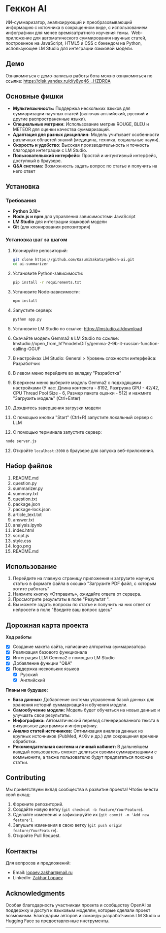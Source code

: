 # Геккон AI
 ИИ-суммаризатор, анализирующий и преобразовывающий информацию с источника в сокращенном виде, с использованием инфографики для менее времязатратного изучения темы. 
Web-приложение для автоматического суммирования научных статей, построенное на JavaScript, HTML5 и CSS с бэкендом на Python, использующее LM Studio для интеграции языковой модели.
## Демо

Ознакомиться с демо-записью работы бота можно ознакомиться по ссылке: https://disk.yandex.ru/d/y8yq46-_HZDR0A
## Основные фишки

- **Мультиязычность:** Поддержка нескольких языков для суммаризации научных статей (включая английский, русский и другие распространенные языки).
- **Специальные метрики:** Использование метрик ROUGE, BLEU и METEOR для оценки качества суммаризаций.
- **Адаптация для разных дисциплин:** Модель учитывает особенности различных областей знаний (медицина, техника, социальные науки).
- **Скорость и удобство:** Высокая производительность и точность благодаря интеграции с LM Studio.
- **Пользовательский интерфейс:** Простой и интуитивный интерфейс, доступный в браузере.
- **Q&A система:** Возможность задать вопрос по статье и получить на него ответ
## Установка

### Требования
- **Python 3.10+**
- **Node.js и npm** для управления зависимостями JavaScript
- **LM Studio** для интеграции языковой модели
- **Git** (для клонирования репозитория)

### Установка шаг за шагом
1. Клонируйте репозиторий:
    ```bash
    git clone https://github.com/KazumiSakata/gekkon-ai.git
    cd ai-summarizer
    ```

2. Установите Python-зависимости:
    ```bash
    pip install -r requirements.txt
    ```

3. Установите Node-зависимости:
    ```bash
    npm install
    ```

4. Запустите сервер:
    ```bash
    python app.py
    ```
4. Установите LM Studio по ссылке: https://lmstudio.ai/download
5. Скачайте модель Gemma2 в LM Studio по ссылке: lmstudio://open_from_hf?model=DiTy/gemma-2-9b-it-russian-function-calling-GGUF
6. В настройках LM Studio: General > Уровень сложности интерфейса: Разработчик
7. В левом меню перейдите во вкладку "Разработка"
8. В верхнем меню выберите модель Gemma2 с подходящими настройками (У нас: Длина контекста - 8192, Разгрузка GPU - 42/42, CPU Thread Pool Size - 6, Размер пакета оценки - 512) и нажмите "Загрузить модель" (Ctrl+Enter)
9. Дождитесь завершения загрузки модели
10. С помощью кнопки "Start" (Ctrl+R) запустите локальный сервер с LLM
11. C помощью терминала запустите сервер:
```bash
node server.js
```
12. Откройте `localhost:3000` в браузере для запуска веб-приложения.

## Набор файлов
1. README.md
2. question.py
3. summarizer.py
4. summary.txt
5. question.txt
6. package.json
7. package-lock.json
8. article_text.txt
9. answer.txt
10. analysis.ipynb
11. index.html
12. script.js
13. style.css
14. logo.png
15. README.md

## Использование

1. Перейдите на главную страницу приложения и загрузите научную статью в формате файла в окошко "Загрузите PDF файл, с которым хотите работать"
2. Нажмите кнопку «Отправить», ожидайте ответа от сервера.
3. Просмотрите результаты в поле "Результат ".
4. Вы можете задать вопросы по статье и получить на них ответ от нейросети в поле "Введите ваш вопрос здесь"

## Дорожная карта проекта
**Ход работы**
- [x] Создание макета сайта, написание алгоритма суммаризатора
- [x] Реализация базового функционала
- [x] Интеграция LLM Gemma2 c помощью LM Studio
- [x] Добавление функции "Q&A"
- [x] Поддержка нескольких языков
    - [x] Русский
    - [x] Английский

**Планы на будущее:**

- **База данных:** Добавление системы управления базой данных для хранения историй суммаризаций и обучения модели.
- **Самообучение модели:** Модель будет обучаться на новых данных и улучшать свои результаты.
- **Инфографика:** Автоматический перевод сгенерированного текста в визуальные диаграммы и инфографику.
- **Анализ статей источников:** Оптимизация анализа данных из крупных источников (PubMed, ArXiv и др.) для сокращения времени обработки.
- **Рекомендательная система и личный кабинет:** В дальнейшем каждый пользователь сможет делиться своими суммаризациями с коммьюнити, а также пользователю будут предлагаться похожие статьи.
## Contributing

Мы приветствуем вклад сообщества в развитие проекта! Чтобы внести свой вклад:

1. Форкните репозиторий.
2. Создайте новую ветку (`git checkout -b feature/YourFeature`).
3. Сделайте изменения и зафиксируйте их (`git commit -m 'Add new feature'`).
4. Запушьте изменения в свою ветку (`git push origin feature/YourFeature`).
5. Откройте Pull Request.

## Контакты

Для вопросов и предложений:

- Email: lopaev.zakhar@mail.ru
- LinkedIn: [Zakhar Lopaev](https://vk.com/jfproduction)

## Acknowledgments

Особая благодарность участникам проекта и сообществу OpenAI за поддержку и доступ к языковым моделям, которые сделали проект возможным. Благодарим авторов и команды разработчиков LM Studio и Hugging Face за предоставленные инструменты.

---